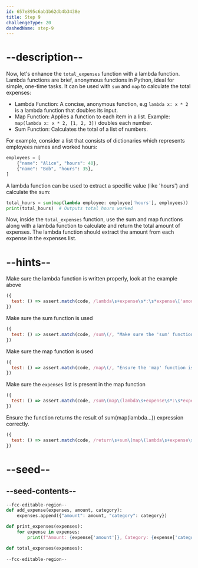 ```yaml
---
id: 657e895c6ab1b62db4b3438e
title: Step 9
challengeType: 20
dashedName: step-9
---
```


# --description--

Now, let's enhance the `total_expenses` function with a lambda function. Lambda functions are brief, anonymous functions in Python, ideal for simple, one-time tasks. It can be used with `sum` and `map` to calculate the total expenses:

- Lambda Function: A concise, anonymous function, e.g `lambda x: x * 2` is a lambda function that doubles its input.
- Map Function: Applies a function to each item in a list. Example: `map(lambda x: x * 2, [1, 2, 3])` doubles each number.
- Sum Function: Calculates the total of a list of numbers.

For example, consider a list that consists of dictionaries which represents employees names and worked hours:

```py
employees = [
    {"name": "Alice", "hours": 40},
    {"name": "Bob", "hours": 35},
]
```

A lambda function can be used to extract a specific value (like 'hours') and calculate the sum:

```py
total_hours = sum(map(lambda employee: employee['hours'], employees))
print(total_hours)  # Outputs total hours worked
```

Now, inside the `total_expenses` function, use the sum and map functions along with a lambda function to calculate and return the total amount of expenses. The lambda function should extract the amount from each expense in the expenses list.

# --hints--

Make sure the lambda function is written properly, look at the example above

```js
({ 
  test: () => assert.match(code, /lambda\s+expense\s*:\s*expense\['amount'\]/, "Ensure the lambda function is correctly written to extract the 'amount' from each expense.") 
})

```

Make sure the sum function is used

```js
({ 
  test: () => assert.match(code, /sum\(/, "Make sure the 'sum' function is used to calculate the total of the amounts.") 
})

```

Make sure the map function is used

```js
({ 
  test: () => assert.match(code, /map\(/, "Ensure the 'map' function is used to apply the lambda function to each element in the 'expenses' list.") 
})

```

Make sure the `expenses` list is present in the map function

```js
({ 
  test: () => assert.match(code, /sum\(map\(lambda\s+expense\s*:\s*expense\['amount'\]\s*,\s*expenses\)\)/, "Verify that 'expenses' is used correctly in the 'sum(map(lambda...))' expression.") 
})

```

Ensure the function returns the result of sum(map(lambda...)) expression correctly.

```js
({
  test: () => assert.match(code, /return\s+sum\(map\(lambda\s+expense\s*:\s*expense\['amount'\]\s*,\s*expenses\)\)/, "Ensure the function returns the result of sum(map(lambda...)) expression correctly.")
})

```

# --seed--

## --seed-contents--

```py
--fcc-editable-region--
def add_expense(expenses, amount, category):
    expenses.append({"amount": amount, "category": category})

def print_expenses(expenses):
    for expense in expenses:
        print(f"Amount: {expense['amount']}, Category: {expense['category']}")

def total_expenses(expenses):
    
--fcc-editable-region--
```
